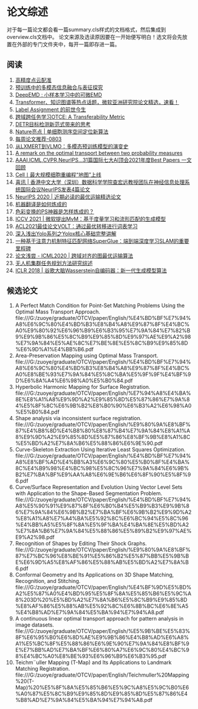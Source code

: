 # 论文综述

对于每一篇论文都会看一篇summary.cls样式的文档格式，然后集成到overview.cls文档中。
论文来源及选读原因要在一开始便写明白！选文将会先放置在外部的专门文件夹中，每开一篇即存进一篇。

## 阅读

1. [高精度点云配准](https://mp.weixin.qq.com/s/ewUeNx3Z8DDYd7xXvVd_zg)
2. [预训练中的多模态信息融合与表征探究](https://mp.weixin.qq.com/s/G_lMOSxXld4ZI2_VEAqpmQ)
3. [DeepEMD : 小样本学习中的可微EMD](https://mp.weixin.qq.com/s/G_lMOSxXld4ZI2_VEAqpmQ)
4. [Transformer、知识图谱等热点话题，微软亚洲研究院论文精选，速看！](https://mp.weixin.qq.com/s/ETwnmBfplOEmyDH43I0odw)
5. [Label Assignment 的前世今生](https://mp.weixin.qq.com/s/kc4Ax5iD4YtqhZ23yN93pA)
6. [跨域跨任务学习OTCE: A Transferability Metric](https://mp.weixin.qq.com/s/XbrmiHwGuM68Cy7iJavhLQ)
7. [DETR目标检测新范式带来的思考](https://mp.weixin.qq.com/s/JZIgqW3uWhhYzdESzJ7rqA)
8. [Nature亮点 | 单细胞测序空间定位新算法](https://mp.weixin.qq.com/s/3GaZvsuX1dlTC3fSz4PTnw)
9. [每周论文推荐-0803](https://mp.weixin.qq.com/s/38FcjAR8KhxD7r52J66TOA)
10. [从LXMERT到VLMO：多模态预训练模型的演变史](https://mp.weixin.qq.com/s/b_EFBS3OsDwWI49xQuh8Lw)
11. [A remark on the optimal transport between two probability measures](https://www.doc88.com/p-9893445123331.html)
12. [AAAI,ICML,CVPR,NeurIPS...31篇国际七大AI顶会2021年度Best Papers 一文回顾](https://mp.weixin.qq.com/s/7GkS0cuD8BZ58BUhVkqIGw)
13. [Cell丨最大规模细胞重编程“地图”上线](https://mp.weixin.qq.com/s/oymh0nCSwFUPXOVFW9ScQA)
14. [喜讯 | 香港中文大学（深圳）数据科学学院查宏远教授团队在神经信息处理系统国际会议NeurIPS发表4篇论文](https://mp.weixin.qq.com/s/GyXnwzeYmnnsq8KFI9gYvw)
15. [NeurIPS 2020 | 近期必读的最优运输精选论文](https://mp.weixin.qq.com/s/goAG6x8bN_oYsvMhNHiVBw)
16. [机器翻译是如何炼成的](https://mp.weixin.qq.com/s/4ZffsaGzXIa7kvsofr-46A)
17. [色彩变换的PS神器是怎样炼成的？](https://mp.weixin.qq.com/s/OI1PFc4yCZaG5jvlV4Uzwg)
18. [ICCV 2021 | 微软提出MvM：基于度量学习和流形匹配的生成模型](https://mp.weixin.qq.com/s/NdZUU6zs4ROKGx5p0Obl1w)
19. [ACL2021最佳论文VOLT：通过最优转移进行词表学习](https://mp.weixin.qq.com/s/SDB8gbwQc3i6WKJzftET7w)
20. [深入浅出Yolo系列之Yolox核心基础完整讲解](https://mp.weixin.qq.com/s/dxDgr3Es-bcg-bq2OjgkgQ)
21. [一种基于注意力机制特征匹配网络SuperGlue：端到端深度学习SLAM的重要里程碑](https://mp.weixin.qq.com/s/nqfdYDGjGiSnbhDAXjz5Lg)
22. [论文浅尝 - ICML2020 | 跨域对齐的图最优运输算法](https://mp.weixin.qq.com/s/MF2fC1o8OWURYW4V2RvllQ)
23. [无人机集群任务规划方法研究综述](https://mp.weixin.qq.com/s/V35ajNgPT9SOcfA-hcAlGA)
24. [ICLR 2018 | 谷歌大脑Wasserstein自编码器：新一代生成模型算法](https://mp.weixin.qq.com/s/Ci0HPy3ENz1ZooB784aMcA)



## 候选论文

1. A Perfect Match Condition for Point-Set Matching Problems Using the Optimal Mass Transport Approach. file:///G:/zuoye/graduate/OTCV/paper/English/%E4%BD%BF%E7%94%A8%E6%9C%80%E4%BD%B3%E8%B4%A8%E9%87%8F%E4%BC%A0%E9%80%92%E6%96%B9%E6%B3%95%E7%9A%84%E7%82%B9%E9%9B%86%E5%8C%B9%E9%85%8D%E9%97%AE%E9%A2%98%E7%9A%84%E5%AE%8C%E7%BE%8E%E5%8C%B9%E9%85%8D%E6%9D%A1%E4%BB%B6.pdf
2. Area-Preservation Mapping using Optimal Mass Transport. file:///G:/zuoye/graduate/OTCV/paper/English/%E4%BD%BF%E7%94%A8%E6%9C%80%E4%BD%B3%E8%B4%A8%E9%87%8F%E4%BC%A0%E8%BE%93%E7%9A%84%E5%8C%BA%E5%9F%9F%E4%BF%9D%E6%8A%A4%E6%98%A0%E5%B0%84.pdf
3. Hyperbolic Harmonic Mapping for Surface Registration. file:///G:/zuoye/graduate/OTCV/paper/English/%E7%94%A8%E4%BA%8E%E8%A1%A8%E9%9D%A2%E9%85%8D%E5%87%86%E7%9A%84%E5%8F%8C%E6%9B%B2%E8%B0%90%E6%B3%A2%E6%98%A0%E5%B0%84.pdf
4. Shape analysis via inconsistent surface registration. file:///G:/zuoye/graduate/OTCV/paper/English/%E9%80%9A%E8%BF%87%E4%B8%8D%E4%B8%80%E8%87%B4%E7%9A%84%E8%A1%A8%E9%9D%A2%E9%85%8D%E5%87%86%E8%BF%9B%E8%A1%8C%E5%BD%A2%E7%8A%B6%E5%88%86%E6%9E%90.pdf
5. Curve-Skeleton Extraction Using Iterative Least Squares Optimization. file:///G:/zuoye/graduate/OTCV/paper/English/%E4%BD%BF%E7%94%A8%E8%BF%AD%E4%BB%A3%E6%9C%80%E5%B0%8F%E4%BA%8C%E4%B9%98%E4%BC%98%E5%8C%96%E7%9A%84%E6%9B%B2%E7%BA%BF%E9%AA%A8%E6%9E%B6%E6%8F%90%E5%8F%96.pdf
6. Curve/Surface Representation and Evolution Using Vector Level Sets with Application to the Shape-Based Segmentation Problem. file:///G:/zuoye/graduate/OTCV/paper/English/%E4%BD%BF%E7%94%A8%E5%90%91%E9%87%8F%E6%B0%B4%E5%B9%B3%E9%9B%86%E7%9A%84%E6%9B%B2%E7%BA%BF%E6%9B%B2%E9%9D%A2%E8%A1%A8%E7%A4%BA%E5%92%8C%E6%BC%94%E5%8C%96%E4%BB%A5%E5%8F%8A%E5%9F%BA%E4%BA%8E%E5%BD%A2%E7%8A%B6%E7%9A%84%E5%88%86%E5%89%B2%E9%97%AE%E9%A2%98.pdf
7. Recognition of Shapes by Editing Their Shock Graphs. file:///G:/zuoye/graduate/OTCV/paper/English/%E9%80%9A%E8%BF%87%E7%BC%96%E8%BE%91%E5%86%B2%E5%87%BB%E5%9B%BE%E6%9D%A5%E8%AF%86%E5%88%AB%E5%BD%A2%E7%8A%B6.pdf
8. Conformal Geometry and Its Applications on 3D Shape Matching, Recognition, and Stitching. file:///G:/zuoye/graduate/OTCV/paper/English/%E4%BF%9D%E5%BD%A2%E5%87%A0%E4%BD%95%E5%8F%8A%E5%85%B6%E5%9C%A8%203D%20%E5%BD%A2%E7%8A%B6%E5%8C%B9%E9%85%8D%E8%AF%86%E5%88%AB%E5%92%8C%E6%8B%BC%E6%8E%A5%E4%B8%AD%E7%9A%84%E5%BA%94%E7%94%A8.pdf
9. A continuous linear optimal transport approach for pattern analysis in image datasets. file:///G:/zuoye/graduate/OTCV/paper/English/%E5%9B%BE%E5%83%8F%E6%95%B0%E6%8D%AE%E9%9B%86%E4%B8%AD%E6%A8%A1%E5%BC%8F%E5%88%86%E6%9E%90%E7%9A%84%E8%BF%9E%E7%BB%AD%E7%BA%BF%E6%80%A7%E6%9C%80%E4%BC%98%E4%BC%A0%E8%BE%93%E6%96%B9%E6%B3%95.pdf
10. Teichm¨uller Mapping (T-Map) and Its Applications to Landmark Matching Registration. file:///G:/zuoye/graduate/OTCV/paper/English/Teichmuller%20Mapping%20(T-Map)%20%E5%8F%8A%E5%85%B6%E5%9C%A8%E5%9C%B0%E6%A0%87%E5%8C%B9%E9%85%8D%E9%85%8D%E5%87%86%E4%B8%AD%E7%9A%84%E5%BA%94%E7%94%A8.pdf

